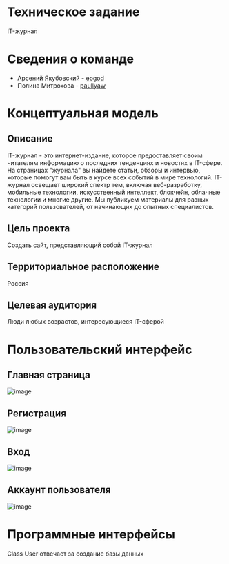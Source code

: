 # Техническое задание
IT-журнал
# Сведения о команде
- Арсений Якубовский - [eogod](https://github.com/eogod)
- Полина Митрохова - [paullyaw](https://github.com/paullyaw)
# Концептуальная модель
## Описание
IT-журнал - это интернет-издание, которое предоставляет своим читателям информацию о последних тенденциях и новостях в IT-сфере.
На страницах "журнала" вы найдете статьи, обзоры и интервью, которые помогут вам быть в курсе всех событий в мире технологий.
IT-журнал освещает широкий спектр тем, включая веб-разработку, мобильные технологии, искусственный интеллект, блокчейн, облачные технологии и многие другие.
Мы публикуем материалы для разных категорий пользователей, от начинающих до опытных специалистов.
## Цель проекта
Создать сайт, представляющий собой IT-журнал
## Территориальное расположение
Россия
## Целевая аудитория 
Люди любых возрастов, интересующиеся IT-сферой
# Пользовательский интерфейс
## Главная страница
![image](https://user-images.githubusercontent.com/116737190/229634367-996944b2-89f1-4f09-9c15-c19efe460e53.jpg)
## Регистрация
![image](https://user-images.githubusercontent.com/116737190/229635494-9e0f34ac-5fb9-4f3d-8ccd-b0381bed3514.jpg)
## Вход
![image](https://user-images.githubusercontent.com/116737190/229635644-aa82fdab-eee1-474c-b564-54dd0453e862.jpg)
## Аккаунт пользователя
![image](https://user-images.githubusercontent.com/116737190/229635051-d4900211-e190-4654-9f1c-3c8fc99f760b.jpg)
# Программные интерфейсы
Class User отвечает за создание базы данных

